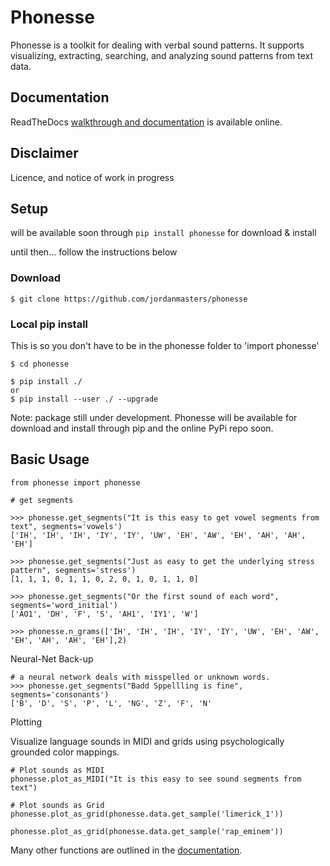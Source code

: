 # Phonesse 
Phonesse is a toolkit for dealing with verbal sound patterns. It supports visualizing, extracting, searching, and analyzing sound patterns from text data.

## Documentation

ReadTheDocs [walkthrough and documentation](https://jordanmasters.github.io/phonomials/_static/overviews/phonesse.html) is available online.

## Disclaimer

Licence, and notice of work in progress 

## Setup
will be available soon through `pip install phonesse` for download & install 

until then... follow the instructions below

### Download

```
$ git clone https://github.com/jordanmasters/phonesse
```

### Local pip install

This is so you don't have to be in the phonesse folder to 'import phonesse'

```
$ cd phonesse

$ pip install ./
or 
$ pip install --user ./ --upgrade
```

Note: package still under development. Phonesse will be available for download and install through pip and the online PyPi repo soon.


## Basic Usage

```
from phonesse import phonesse

# get segments

>>> phonesse.get_segments("It is this easy to get vowel segments from text", segments='vowels')
['IH', 'IH', 'IH', 'IY', 'IY', 'UW', 'EH', 'AW', 'EH', 'AH', 'AH', 'EH']

>>> phonesse.get_segments("Just as easy to get the underlying stress pattern", segments='stress')
[1, 1, 1, 0, 1, 1, 0, 2, 0, 1, 0, 1, 1, 0]

>>> phonesse.get_segments("Or the first sound of each word", segments='word_initial')
['AO1', 'DH', 'F', 'S', 'AH1', 'IY1', 'W']

>>> phonesse.n_grams(['IH', 'IH', 'IH', 'IY', 'IY', 'UW', 'EH', 'AW', 'EH', 'AH', 'AH', 'EH'],2)

```

Neural-Net Back-up
```
# a neural network deals with misspelled or unknown words.
>>> phonesse.get_segments("Badd Sppellling is fine", segments='consonants')
['B', 'D', 'S', 'P', 'L', 'NG', 'Z', 'F', 'N'
```

Plotting

Visualize language sounds in MIDI and grids  using psychologically grounded color mappings. 
```
# Plot sounds as MIDI
phonesse.plot_as_MIDI("It is this easy to see sound segments from text")

# Plot sounds as Grid
phonesse.plot_as_grid(phonesse.data.get_sample('limerick_1'))

phonesse.plot_as_grid(phonesse.data.get_sample('rap_eminem'))

```

Many other functions are outlined in the [documentation](https://jordanmasters.github.io/phonomials/_static/overviews/phonesse.html).